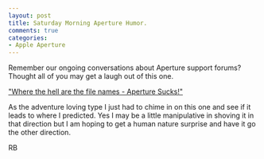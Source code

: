 ```yaml
---
layout: post
title: Saturday Morning Aperture Humor.
comments: true
categories:
- Apple Aperture
---
```

Remember our ongoing conversations about Aperture support forums? Thought all of you may get a laugh out of this one.

<a href="http://discussions.apple.com/thread.jspa?threadID=2499932&amp;tstart=0">"Where the hell are the file names - Aperture Sucks!"</a>

As the adventure loving type I just had to chime in on this one and see if it leads to where I predicted. Yes I may be a little manipulative in shoving it in that direction but I am hoping to get a human nature surprise and have it go the other direction.

RB